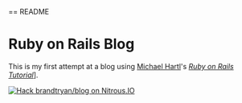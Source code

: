 == README

# Ruby on Rails Blog

This is my first attempt at a blog using [Michael Hartl](http://michaelhartl.com/)'s [*Ruby on Rails Tutorial*](http://railstutorial.org/)].

[![Hack brandtryan/blog on Nitrous.IO](https://d3o0mnbgv6k92a.cloudfront.net/assets/hack-l-v1-3cc067e71372f6045e1949af9d96095b.png)](https://www.nitrous.io/hack_button?source=embed&runtime=rails&repo=brandtryan%2Fblog)
